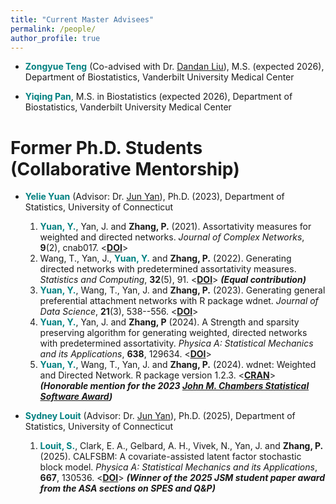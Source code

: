 ```yaml
---
title: "Current Master Advisees"
permalink: /people/
author_profile: true
---
```


- **<span style="color:teal">Zongyue Teng</span>** (Co-advised with Dr. [Dandan Liu](https://www.vumc.org/biostatistics/person/dandan-liu)), M.S. (expected 2026), Department of Biostatistics, Vanderbilt University Medical Center

- **<span style="color:teal">Yiqing Pan</span>**, M.S. in Biostatistics (expected 2026), Department of Biostatistics, Vanderbilt University Medical Center

# Former Ph.D. Students (Collaborative Mentorship)

- **<span style="color:teal">Yelie Yuan</span>** (Advisor: Dr. [Jun Yan](https://statistics.uconn.edu/person/jun-yan/)), Ph.D. (2023), Department of Statistics, University of Connecticut
  1. **<span style="color:teal">Yuan, Y.</span>**, Yan, J. and **Zhang, P.** (2021). Assortativity measures for weighted and directed networks. *Journal of Complex Networks*, **9**(2), cnab017. <[**DOI**](https://doi.org/10.1093/comnet/cnab017)>
  2. Wang, T., Yan, J., **<span style="color:teal">Yuan, Y.</span>** and **Zhang, P.** (2022). Generating directed networks with predetermined assortativity measures. *Statistics and Computing*, **32**(5), 91. <[**DOI**](https://doi.org/10.1007/s11222-022-10161-8)> ***(Equal contribution)***
  3. **<span style="color:teal">Yuan, Y.</span>**, Wang, T., Yan, J. and **Zhang, P.** (2023). Generating general preferential attachment networks with R package wdnet. *Journal of Data Science*, **21**(3), 538--556. <[**DOI**](https://doi.org/10.6339/23-JDS1110)>
  4. **<span style="color:teal">Yuan, Y.</span>**, Yan, J. and **Zhang, P** (2024). A Strength and sparsity preserving algorithm for generating weighted, directed networks with predetermined assortativity. *Physica A: Statistical Mechanics and its Applications*, **638**, 129634. <[**DOI**](https://doi.org/10.1016/j.physa.2024.129634)>
  5. **<span style="color:teal">Yuan, Y.</span>**, Wang, T., Yan, J. and **Zhang, P.** (2024). wdnet: Weighted and Directed Network. R package version 1.2.3. <[**CRAN**](https://cran.r-project.org/web/packages/wdnet/index.html)> ***(Honorable mention for the 2023 [John M. Chambers Statistical Software Award](https://community.amstat.org/jointscsg-section/awards/john-m-chambers))***
  
- **<span style="color:teal">Sydney Louit</span>** (Advisor: Dr. [Jun Yan](https://statistics.uconn.edu/person/jun-yan/)), Ph.D. (2025), Department of Statistics, University of Connecticut
  1. **<span style="color:teal">Louit, S.</span>**, Clark, E. A., Gelbard, A. H., Vivek, N., Yan, J. and **Zhang, P.** (2025). CALFSBM: A covariate-assisted latent factor stochastic block model. *Physica A: Statistical Mechanics and its Applications*, **667**, 130536. <[**DOI**](https://doi.org/10.1016/j.physa.2025.130536)> ***(Winner of the 2025 JSM student paper award from the ASA sections on SPES and Q&P)***